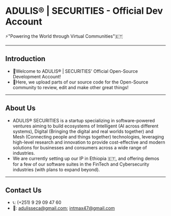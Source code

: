<!---
NEEDS SOME CHANGES!
--->

# ADULIS® | SECURITIES - Official Dev Account
⚡"Powering the World through Virtual Communities"🇪🇹

---
## Introduction
* 👋Welcome to ADULIS® | SECURITIES' Official Open-Source Development Account!
* 🧠Here, we upload parts of our source code for the Open-Source community to review, edit and make other great things!

---
## About Us
* ADULIS® SECURITIES is a startup specializing in software-powered ventures aiming to build ecosystems of Intelligent (AI across different systems), Digital (Bringing the digital and real worlds together) and Mesh (Connecting people and things together) technologies, leveraging high-level research and innovation to provide cost-effective and modern solutions for businesses and consumers across a wide range of industries.
* We are currently setting up our IP in Ethiopia 🇪🇹, and offering demos for a few of our software suites in the FinTech and Cybersecurity industries (with plans to expand beyond).

---
## Contact Us
* 📞: (+251) 9 29 09 47 60
* 📧: adulisseca@gmail.com; intmax47@gmail.com
